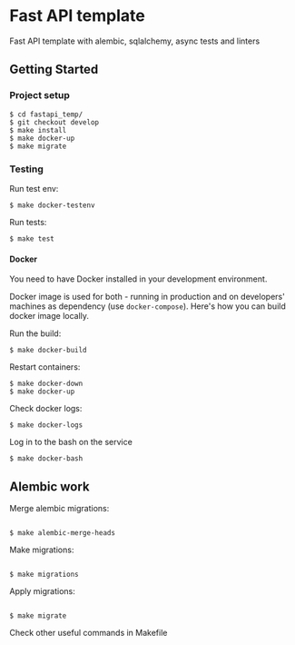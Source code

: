 # Fast API template

Fast API template with alembic, sqlalchemy, async tests and linters



## Getting Started

### Project setup

```shell
$ cd fastapi_temp/
$ git checkout develop
$ make install
$ make docker-up
$ make migrate
```

### Testing

Run test env:

```shell
$ make docker-testenv
```

Run tests:

```shell
$ make test
```

#### Docker

You need to have Docker installed in your development environment.

Docker image is used for both - running in production and on developers' machines as dependency (use `docker-compose`).
Here's how you can build docker image locally.

Run the build:

```shell
$ make docker-build
```

Restart containers:

```shell
$ make docker-down
$ make docker-up
```

Check docker logs:

```shell
$ make docker-logs
```

Log in to the bash on the service

```shell
$ make docker-bash
```
## Alembic work

Merge alembic migrations:


```shell

$ make alembic-merge-heads

```

Make migrations:

```shell

$ make migrations
```

Apply migrations:

```shell

$ make migrate
```


Check other useful commands in Makefile

